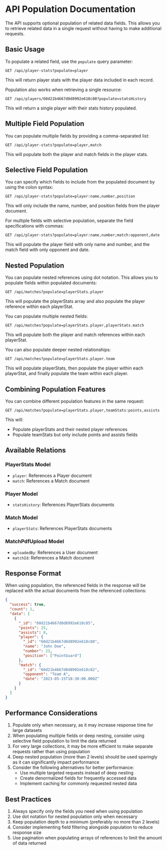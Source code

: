 # API Population Documentation

The API supports optional population of related data fields. This allows you to retrieve related data in a single request without having to make additional requests.

## Basic Usage

To populate a related field, use the `populate` query parameter:

```
GET /api/player-stats?populate=player
```

This will return player stats with the player data included in each record.

Population also works when retrieving a single resource:

```
GET /api/players/60d21b4667d0d8992e610c80?populate=statsHistory
```

This will return a single player with their stats history populated.

## Multiple Field Population

You can populate multiple fields by providing a comma-separated list:

```
GET /api/player-stats?populate=player,match
```

This will populate both the player and match fields in the player stats.

## Selective Field Population

You can specify which fields to include from the populated document by using the colon syntax:

```
GET /api/player-stats?populate=player:name,number,position
```

This will only include the name, number, and position fields from the player document.

For multiple fields with selective population, separate the field specifications with commas:

```
GET /api/player-stats?populate=player:name,number;match:opponent,date
```

This will populate the player field with only name and number, and the match field with only opponent and date.

## Nested Population

You can populate nested references using dot notation. This allows you to populate fields within populated documents:

```
GET /api/matches?populate=playerStats.player
```

This will populate the playerStats array and also populate the player reference within each playerStat.

You can populate multiple nested fields:

```
GET /api/matches?populate=playerStats.player,playerStats.match
```

This will populate both the player and match references within each playerStat.

You can also populate deeper nested relationships:

```
GET /api/matches?populate=playerStats.player.team
```

This will populate playerStats, then populate the player within each playerStat, and finally populate the team within each player.

## Combining Population Features

You can combine different population features in the same request:

```
GET /api/matches?populate=playerStats.player,teamStats:points,assists
```

This will:

- Populate playerStats and their nested player references
- Populate teamStats but only include points and assists fields

## Available Relations

### PlayerStats Model

- `player`: References a Player document
- `match`: References a Match document

### Player Model

- `statsHistory`: References PlayerStats documents

### Match Model

- `playerStats`: References PlayerStats documents

### MatchPdfUpload Model

- `uploadedBy`: References a User document
- `matchId`: References a Match document

## Response Format

When using population, the referenced fields in the response will be replaced with the actual documents from the referenced collections:

```json
{
  "success": true,
  "count": 1,
  "data": [
    {
      "_id": "60d21b4667d0d8992e610c85",
      "points": 25,
      "assists": 8,
      "player": {
        "_id": "60d21b4667d0d8992e610c80",
        "name": "John Doe",
        "number": 23,
        "position": ["PointGuard"]
      },
      "match": {
        "_id": "60d21b4667d0d8992e610c82",
        "opponent": "Team A",
        "date": "2023-05-15T18:30:00.000Z"
      }
    }
  ]
}
```

## Performance Considerations

1. Populate only when necessary, as it may increase response time for large datasets
2. When populating multiple fields or deep nesting, consider using selective field population to limit the data returned
3. For very large collections, it may be more efficient to make separate requests rather than using population
4. Deep nested population (more than 2 levels) should be used sparingly as it can significantly impact performance
5. Consider the following alternatives for better performance:
   - Use multiple targeted requests instead of deep nesting
   - Create denormalized fields for frequently accessed data
   - Implement caching for commonly requested nested data

## Best Practices

1. Always specify only the fields you need when using population
2. Use dot notation for nested population only when necessary
3. Keep population depth to a minimum (preferably no more than 2 levels)
4. Consider implementing field filtering alongside population to reduce response size
5. Use pagination when populating arrays of references to limit the amount of data returned
